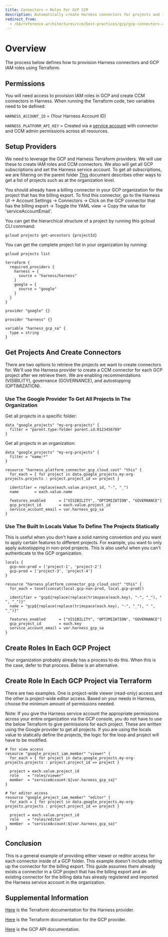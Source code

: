 ```yaml
---
title: Connectors + Roles For GCP CCM
description: Automatically create Harness connectors for projects and IAM roles in each GCP subscription
redirect_from:
  - /kb/reference-architectures/ccm/best-practices/gcp/gcp-connectors-and-roles
---
```


# Overview

The process below defines how to provision Harness connectors and GCP IAM roles using Terraform.

## Permissions

You will need access to provision IAM roles in GCP and create CCM connectors in Harness. When running the Terraform code, two variables need to be defined:

`HARNESS_ACCOUNT_ID` = (Your Harness Account ID)

`HARNESS_PLATFORM_API_KEY` = Created via a [service account](https://developer.harness.io/docs/platform/role-based-access-control/add-and-manage-service-account/) with connector and CCM admin permissions across all resources.

## Setup Providers

We need to leverage the GCP and Harness Terraform providers. We will use these to create IAM roles and CCM connectors. We also will get all GCP subscriptions and set the Harness service account.  To get all subscriptions, we are filtering on the parent folder  [This](https://registry.terraform.io/providers/hashicorp/google/latest/docs/data-sources/projects) document describes other ways to get a list of projects such as at the organization level.  

You should already have a billing connector in your GCP organization for the project that has the billing export.  To find this connector, go to the Harness UI -> Account Settings -> Connectors -> Click on the GCP connector that has the billing export -> Toggle the YAML view -> Copy the value for 'serviceAccountEmail'.

You can get the hierarchical structure of a project by running this gcloud CLI command:
```
gcloud projects get-ancestors {projectId}
```

You can get the complete project list in your organization by running:
```
gcloud projects list
```

```
terraform {
  required_providers {
    harness = {
      source = "harness/harness"
    }
    google = {
      source = "google"
    }
  }
}

provider "google" {}

provider "harness" {}

variable "harness_gcp_sa" {
  type = string
}
```

## Get Projects And Create Connectors

There are two options to retrieve the projects we want to create connectors for.  We'll use the Harness provider to create a CCM connector for each GCP project after we retrieve them. We are enabling recommendations (VISIBILITY), governance (GOVERNANCE), and autostopping (OPTIMIZATION).

### Use The Google Provider To Get All Projects In The Organization

Get all projects in a specific folder:
```
data "google_projects" "my-org-projects" {
  filter = "parent.type:folder parent.id:0123456789"
}
```

Get all projects in an organization:
```
data "google_projects" "my-org-projects" {
  filter = "name:*"
}
```

```
resource "harness_platform_connector_gcp_cloud_cost" "this" {
  for_each = { for project in data.google_projects.my-org-projects.projects : project.project_id => project }

  identifier = replace(each.value.project_id, "-", "_")
  name       = each.value.name

  features_enabled      = ["VISIBILITY", "OPTIMIZATION", "GOVERNANCE"]
  gcp_project_id        = each.value.project_id
  service_account_email = var.harness_gcp_sa
}
```


### Use The Built In Locals Value To Define The Projects Statically
This is useful when you don't have a solid naming convention and you want to apply certain features to different projects.  For example, you want to only apply autostopping in non-prod projects.  This is also useful when you can't authenticate to the GCP organization.

```
locals {
  gcp-non-prod = ['project-1', 'project-2']
  gcp-prod = ['project-3', 'project-4']
}

resource "harness_platform_connector_gcp_cloud_cost" "this" {
  for_each = toset(concat(local.gcp-non-prod, local.gcp-prod))

  identifier = "gcp${replace(replace(trimspace(each.key), "-", "_"), " ", "_")}"
  name = "gcp${replace(replace(trimspace(each.key), "-", "_"), " ", "_")}"

  features_enabled      = ["VISIBILITY", "OPTIMIZATION", "GOVERNANCE"]
  gcp_project_id        = each.key
  service_account_email = var.harness_gcp_sa
}
```

## Create Roles In Each GCP Project
Your organization probably already has a process to do this.  When this is the case, defer to that process.  Below is an alternative.

## Create Role In Each GCP Project via Terraform

There are two examples. One is project-wide viewer (read-only) access and the other is project-wide editor access. Based on your needs in Harness, choose the minimum amount of permissions needed.

Note:  If you give the Harness service account the appropriate permissions across your entire organization via the GCP console, you do not have to use the below Terraform to give permissions for each project.  These are written using the Google provider to get all projects.  If you are using the locals value to statically define the projects, the logic for the loop and project will have to be modified.

```
# for view access
resource "google_project_iam_member" "viewer" {
  for_each = { for project in data.google_projects.my-org-projects.projects : project.project_id => project }

  project = each.value.project_id
  role    = "roles/viewer"
  member  = "serviceAccount:${var.harness_gcp_sa}"
}

# for editor access
resource "google_project_iam_member" "editor" {
  for_each = { for project in data.google_projects.my-org-projects.projects : project.project_id => project }

  project = each.value.project_id
  role    = "roles/editor"
  member  = "serviceAccount:${var.harness_gcp_sa}"
}
```

## Conclusion

This is a general example of providing either viewer or reditor access for each connector inside of a GCP folder. This example doesn't include setting up the connector for the billing export. This guide assumes there already exists a connector in a GCP project that has the billing export and an existing connector for the billing data has already registered and imported the Harness service account in the organization.

## Supplemental Information

[Here](https://registry.terraform.io/providers/harness/harness/latest/docs) is the Terraform documentation for the Harness provider.

[Here](https://registry.terraform.io/providers/hashicorp/google/latest/docs) is the Terraform documentation for the GCP provider.

[Here](https://cloud.google.com/resource-manager/docs/apis) is the GCP API documentation.